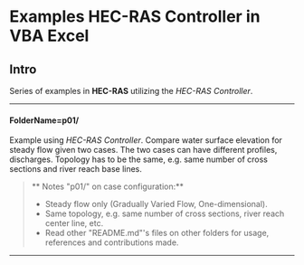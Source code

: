 **Examples HEC-RAS Controller in VBA Excel**
===================

## **Intro**
Series of examples in **HEC-RAS** utilizing the *HEC-RAS Controller*.

---

#### <i class="icon-folder-open"></i> FolderName=**p01/**
Example using *HEC-RAS Controller*. Compare water surface elevation for steady flow given two cases. The two cases can have different profiles, discharges. Topology has to be the same, e.g. same number of cross sections and river reach base lines.
> ** Notes "p01/" on case configuration:**
> - Steady flow only (Gradually Varied Flow, One-dimensional).
> - Same topology, e.g. same number of cross sections, river reach center line, etc.
> - Read other "README.md"'s files on other folders for usage, references and contributions made.

---
